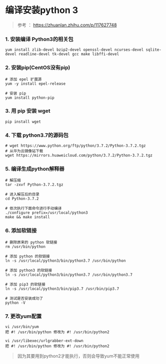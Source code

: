 # 编译安装python 3
> 参考 ： https://zhuanlan.zhihu.com/p/117627748

### 1. 安装编译 Python3的相关包
```shell
yum install zlib-devel bzip2-devel openssl-devel ncurses-devel sqlite-devel readline-devel tk-devel gcc make libffi-devel
```
### 2. 安装pip(CentOS没有pip)
```
# 添加 epel 扩展源 
yum -y install epel-release 

# 安装 pip 
yum install python-pip
```
### 3. 用 pip 安装 wget
```
pip install wget
```
### 4. 下载 python3.7的源码包
```
# wget https://www.python.org/ftp/python/3.7.2/Python-3.7.2.tgz
# 从华为云镜像站下载
wget https://mirrors.huaweicloud.com/python/3.7.2/Python-3.7.2.tgz
```
### 5. 编译生成python解释器
```
# 解压缩
tar -zxvf Python-3.7.2.tgz

# 进入解压后的目录
cd Python-3.7.2

# 依次执行下面命令进行手动编译
./configure prefix=/usr/local/python3 
make && make install
```
### 6. 添加软链接
```
# 删除原来的 python 软链接
rm /usr/bin/python

# 添加 python 的软链接 
ln -s /usr/local/python3/bin/python3.7 /usr/bin/python

# 添加 python3 的软链接 
ln -s /usr/local/python3/bin/python3.7 /usr/bin/python3.7

# 添加 pip3 的软链接 
ln -s /usr/local/python3/bin/pip3.7 /usr/bin/pip3.7

# 测试是否安装成功了 
python -V
```
### 7. 更改yum配置
```
vi /usr/bin/yum 
把 #! /usr/bin/python 修改为 #! /usr/bin/python2

vi /usr/libexec/urlgrabber-ext-down
把 #! /usr/bin/python 修改为 #! /usr/bin/python2
```
> 因为其要用到python2才能执行，否则会导致yum不能正常使用
